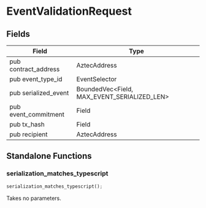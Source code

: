 # EventValidationRequest

## Fields
| Field | Type |
| --- | --- |
| pub contract_address | AztecAddress |
| pub event_type_id | EventSelector |
| pub serialized_event | BoundedVec&lt;Field, MAX_EVENT_SERIALIZED_LEN&gt; |
| pub event_commitment | Field |
| pub tx_hash | Field |
| pub recipient | AztecAddress |

## Standalone Functions

### serialization_matches_typescript

```rust
serialization_matches_typescript();
```

Takes no parameters.

